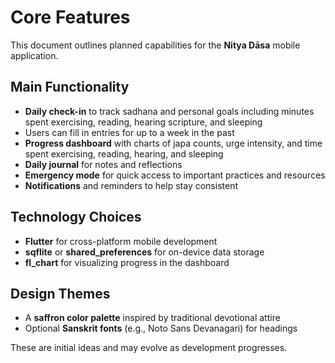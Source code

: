 # Core Features

This document outlines planned capabilities for the **Nitya Dāsa** mobile application.

## Main Functionality

 - **Daily check-in** to track sadhana and personal goals including
   minutes spent exercising, reading, hearing scripture, and sleeping
  - Users can fill in entries for up to a week in the past
 - **Progress dashboard** with charts of japa counts, urge intensity,
   and time spent exercising, reading, hearing, and sleeping
- **Daily journal** for notes and reflections
- **Emergency mode** for quick access to important practices and resources
- **Notifications** and reminders to help stay consistent

## Technology Choices

- **Flutter** for cross-platform mobile development
- **sqflite** or **shared_preferences** for on-device data storage
- **fl_chart** for visualizing progress in the dashboard

## Design Themes

- A **saffron color palette** inspired by traditional devotional attire
- Optional **Sanskrit fonts** (e.g., Noto Sans Devanagari) for headings

These are initial ideas and may evolve as development progresses.
